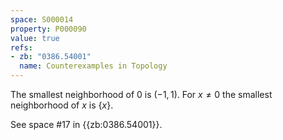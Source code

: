```yaml
---
space: S000014
property: P000090
value: true
refs:
- zb: "0386.54001"
  name: Counterexamples in Topology
---
```


The smallest neighborhood of $0$ is $(-1,1)$.  For $x\ne 0$ the smallest neighborhood of $x$ is $\{x\}$.

See space #17 in {{zb:0386.54001}}.
